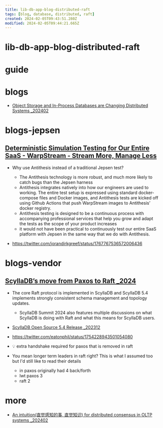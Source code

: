 ```yaml
---
title: lib-db-app-blog-distributed-raft
tags: [blog, database, distributed, raft]
created: 2024-02-05T09:43:51.280Z
modified: 2024-02-05T09:44:21.665Z
---
```


# lib-db-app-blog-distributed-raft

# guide

# blogs
- [Object Storage and In-Process Databases are Changing Distributed Systems _202402](https://blog.colinbreck.com/object-storage-and-in-process-databases-are-changing-distributed-systems/)
# blogs-jepsen

## [Deterministic Simulation Testing for Our Entire SaaS - WarpStream - Stream More, Manage Less](https://www.warpstream.com/blog/deterministic-simulation-testing-for-our-entire-saas)

- Why use Antithesis instead of a traditional Jepsen test? 
  - The Antithesis technology is more robust, and much more likely to catch bugs than the Jepsen harness
  - Antithesis integrates natively into how our engineers are used to working. The entire test setup is expressed using standard docker-compose files and Docker images, and Antithesis tests are kicked off using Github Actions that push WarpStream images to Antithesis’ docker registry.
  - Antithesis testing is designed to be a continuous process with accompanying professional services that help you grow and adapt the tests as the scope of your product increases
  - it would not have been practical to continuously test our entire SaaS platform with Jepsen in the same way that we do with Antithesis. 

- https://twitter.com/jorandirkgreef/status/1767767536572006436
# blogs-vendor

## [ScyllaDB’s move from Paxos to Raft _2024](https://www.scylladb.com/glossary/paxos-consensus-algorithm/)

- The core Raft protocol is implemented in ScyllaDB and ScyllaDB 5.4 implements strongly consistent schema management and topology updates. 
  - ScyllaDB Summit 2024 also features multiple discussions on what ScyllaDB is doing with Raft and what this means for ScyllaDB users.

- [ScyllaDB Open Source 5.4 Release _202312](https://www.scylladb.com/2023/12/11/scylladb-open-source-5-4/)

- https://twitter.com/eatonphil/status/1754228943501054080
- 💡 extra handshake required for paxos that is removed in raft
- You mean longer term leaders in raft right? This is what I assumed too but I'd still like to read their details
  - in paxos originally had 4 back/forth
  - lwt paxos 3
  - raft 2
# more
- [An intuition(直觉感知的事, 直觉知识) for distributed consensus in OLTP systems _202402](https://notes.eatonphil.com/2024-02-08-an-intuition-for-distributed-consensus-in-oltp-systems.html)
